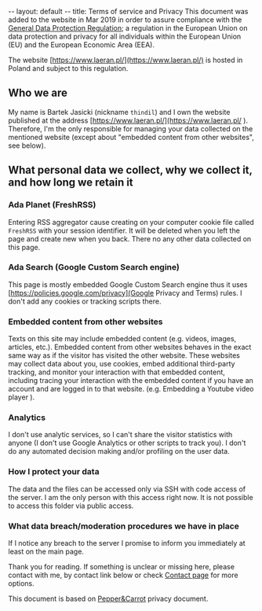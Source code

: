 -- layout: default
-- title: Terms of service and Privacy
This document was added to the website in Mar 2019 in order to assure compliance with the [General Data Protection Regulation](https://en.wikipedia.org/wiki/General_Data_Protection_Regulation); a regulation in the European Union on data protection and privacy for all individuals within the European Union (EU) and the European Economic Area (EEA).

The website [https://www.laeran.pl/](https://www.laeran.pl/) is hosted in Poland and subject to this regulation.

## Who we are

My name is Bartek Jasicki (nickname `thindil`) and I own the website published at the address [https://www.laeran.pl/](https://www.laeran.pl/
). Therefore, I'm the only responsible for managing your data collected on the mentioned website (except about "embedded content from other websites", see below).

## What personal data we collect, why we collect it, and how long we retain it

### Ada Planet (FreshRSS)

Entering RSS aggregator cause creating on your computer cookie file called `FreshRSS` with your session identifier. It will be deleted when you left the page and create new when you back. There no any other data collected on this page.

### Ada Search (Google Custom Search engine)

This page is mostly embedded Google Custom Search engine thus it uses [https://policies.google.com/privacy](Google Privacy and Terms) rules. I don't add any cookies or tracking scripts there.

### Embedded content from other websites

Texts on this site may include embedded content (e.g. videos, images, articles, etc.). Embedded content from other websites behaves in the exact same way as if the visitor has visited the other website. These websites may collect data about you, use cookies, embed additional third-party tracking, and monitor your interaction with that embedded content, including tracing your interaction with the embedded content if you have an account and are logged in to that website. (e.g. Embedding a Youtube video player ).

### Analytics

I don't use analytic services, so I can't share the visitor statistics with anyone (I don't use Google Analytics or other scripts to track you). I don't do any automated decision making and/or profiling on the user data.

### How I protect your data

The data and the files can be accessed only via SSH with code access of the server. I am the only person with this access right now. It is not possible to access this folder via public access.

### What data breach/moderation procedures we have in place

If I notice any breach to the server I promise to inform you immediately at least on the main page. 

Thank you for reading. If something is unclear or missing here, please contact with me, by contact link below or check [Contact page](contact.html) for more options.

This document is based on [Pepper&Carrot](https://www.peppercarrot.com/) privacy document.
